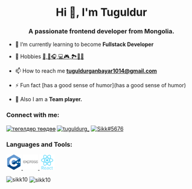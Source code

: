<h1 align="center">Hi 👋, I'm Tuguldur</h1>
<h3 align="center">A passionate frontend developer from Mongolia.</h3>

- 🌱 I’m currently learning to become **Fullstack Developer**

- 👟 Hobbies [🏐,🎵🎧,💻🎮,🏞🚶‍♂️](🏐,🎵🎧,💻🎮,🏞🚶‍♂️)

- 📫 How to reach me **tuguldurganbayar1014@gmail.com**

- ⚡ Fun fact [has a good sense of humor](has a good sense of humor)

- 💪 Also I am a **Team player.**

<h3 align="left">Connect with me:</h3>
<p align="left">
<a href="https://fb.com/төгөлдөр төөдөө" target="blank"><img align="center" src="https://raw.githubusercontent.com/rahuldkjain/github-profile-readme-generator/master/src/images/icons/Social/facebook.svg" alt="төгөлдөр төөдөө" height="30" width="40" /></a>
<a href="https://instagram.com/tuguldurg_" target="blank"><img align="center" src="https://raw.githubusercontent.com/rahuldkjain/github-profile-readme-generator/master/src/images/icons/Social/instagram.svg" alt="tuguldurg_" height="30" width="40" /></a>
<a href="https://discord.gg/Sikk#5676" target="blank"><img align="center" src="https://raw.githubusercontent.com/rahuldkjain/github-profile-readme-generator/master/src/images/icons/Social/discord.svg" alt="Sikk#5676" height="30" width="40" /></a>
</p>

<h3 align="left">Languages and Tools:</h3>
<p align="left"> <a href="https://www.w3schools.com/cpp/" target="_blank" rel="noreferrer"> <img src="https://raw.githubusercontent.com/devicons/devicon/master/icons/cplusplus/cplusplus-original.svg" alt="cplusplus" width="40" height="40"/> </a> <a href="https://expressjs.com" target="_blank" rel="noreferrer"> <img src="https://raw.githubusercontent.com/devicons/devicon/master/icons/express/express-original-wordmark.svg" alt="express" width="40" height="40"/> </a> <a href="https://reactjs.org/" target="_blank" rel="noreferrer"> <img src="https://raw.githubusercontent.com/devicons/devicon/master/icons/react/react-original-wordmark.svg" alt="react" width="40" height="40"/> </a> </p>

<p><img align="left" src="https://github-readme-stats.vercel.app/api/top-langs?username=sikk10&show_icons=true&locale=en&layout=compact" alt="sikk10" /></p>

<p>&nbsp;<img align="center" src="https://github-readme-stats.vercel.app/api?username=sikk10&show_icons=true&locale=en" alt="sikk10" /></p>

